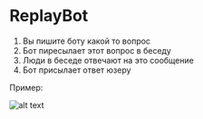 # ReplayBot

1. Вы пишите боту какой то вопрос
2. Бот пиресылает этот вопрос в беседу
3. Люди в беседе отвечают на это сообщение
4. Бот присылает ответ юзеру

Пример:

![alt text](./screen_video.gif)
